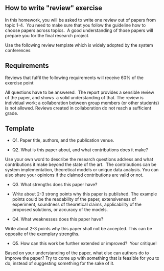 
## How to write "review" exercise

In this homework, you will be asked to write one review out of papers from topic 1-4.&nbsp; You need to make sure that you follow the guideline how to choose papers across topics.&nbsp; A good understanding of those papers will prepare you for the final research project.

Use the following review template which is widely adopted by the system conferences

## Requirements

Reviews that fulfil the following requirements will receive 60% of the exercise point

All questions have to be answered.&nbsp;
The report provides a sensible review of the paper, and shows&nbsp; a solid understanding of that.
The review is individual work; a collaboration between group members (or other students) is not allowed. Reviews created in collaboration do not reach a sufficient grade.


## Template

- Q1.&nbsp;Paper title, authors, and the publication venue.

- Q2.&nbsp;What is this paper about, and what contributions does it make?&nbsp;

Use your own word to describe the research questions address and what contributions it make beyond the state of the art.&nbsp; The contributions can be system implementation, theoretical models or unique data analysis. You can also share your opinions if the claimed contributions are valid or not.

- Q3.&nbsp;What strengths does this paper have?

- Write about 2-3 strong points why this paper is published. The example points could be the readability of the paper, extensiveness of experiment, soundness of theoretical claims, applicability of the proposed solutions, or accuracy of the models.&nbsp;

- Q4.&nbsp;What weaknesses does this paper have?&nbsp;

Write about 2-3 points why this paper shall not be accepted. This can be opposite of the exemplary strengths.&nbsp;

- Q5.&nbsp;How can this work be further extended or improved?&nbsp; Your critique!

Based on your understanding of the paper, what else can authors do to improve the paper? Try to come up with something that is feasible for you to do, instead of suggesting something for the sake of it.</you></the>
